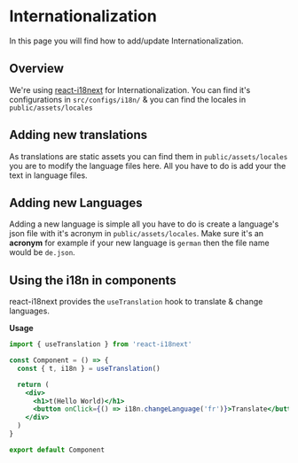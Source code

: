 # Internationalization

In this page you will find how to add/update Internationalization.

## Overview

We're using [react-i18next](https://react.i18next.com/) for Internationalization.
You can find it's configurations in `src/configs/i18n/` & you can find the locales in `public/assets/locales`

## Adding new translations

As translations are static assets you can find them in `public/assets/locales` you are to modify the language files here.
All you have to do is add your the text in language files.

## Adding new Languages

Adding a new language is simple all you have to do is create a language's json file with it's acronym in `public/assets/locales`.
Make sure it's an **acronym** for example if your new language is `german` then the file name would be `de.json`.

## Using the i18n in components

react-i18next provides the `useTranslation` hook to translate & change languages.

**Usage**

```jsx
import { useTranslation } from 'react-i18next'

const Component = () => {
  const { t, i18n } = useTranslation()

  return (
    <div>
      <h1>t(Hello World)</h1>
      <button onClick={() => i18n.changeLanguage('fr')}>Translate</button>
    </div>
  )
}

export default Component
```
